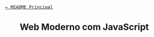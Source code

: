 <kbd>[&larr; README Principal](../../README.md)</kbd>

<h1 align=center>
Web Moderno com JavaScript
</h1>
